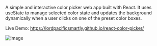 A simple and interactive color picker web app built with React. It uses useState to manage selected color state and updates the background dynamically when a user clicks on one of the preset color boxes.

Live Demo: https://lordpacificsmartly.github.io/react-color-picker/

![image](https://github.com/user-attachments/assets/d95d8502-714d-4bfd-af81-c1b5a7649415)

